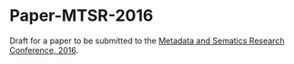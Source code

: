 # Paper-MTSR-2016

Draft for a paper to be submitted to the [Metadata and Sematics Research Conference, 2016](http://www.mtsr-conf.org/).
